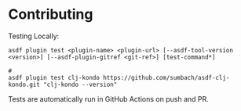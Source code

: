 # Contributing

Testing Locally:

```shell
asdf plugin test <plugin-name> <plugin-url> [--asdf-tool-version <version>] [--asdf-plugin-gitref <git-ref>] [test-command*]

#
asdf plugin test clj-kondo https://github.com/sumbach/asdf-clj-kondo.git "clj-kondo --version"
```

Tests are automatically run in GitHub Actions on push and PR.
